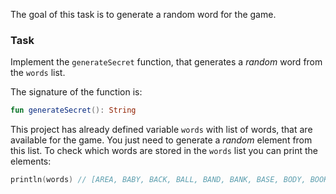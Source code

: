 The goal of this task is to generate a random word for the game.

### Task

Implement the `generateSecret` function, that generates a _random_ word from the `words` list.

<div class="hint" title="Click me to see the new signature of the generateSecret function">

The signature of the function is:
```kotlin
fun generateSecret(): String
```
</div>

This project has already defined variable `words` with list of words, that are available for the game.
You just need to generate a _random_ element from this list.
To check which words are stored in the `words` list you can print the elements:
```kotlin
println(words) // [AREA, BABY, BACK, BALL, BAND, BANK, BASE, BODY, BOOK, ... ]
```
